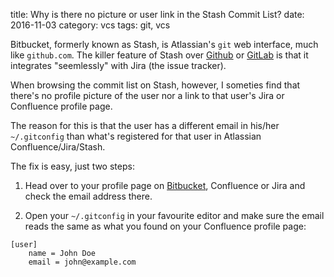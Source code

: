 title: Why is there no picture or user link in the Stash Commit List?
date: 2016-11-03
category: vcs
tags: git, vcs

Bitbucket, formerly known as Stash, is Atlassian's `git` web
interface, much like `github.com`. The killer feature of Stash over
[Github](http://github.com) or [GitLab](http://gitlab.org) is that it
integrates "seemlessly" with Jira (the issue tracker).

When browsing the commit list on Stash, however, I someties find that
there's no profile picture of the user nor a link to that user's Jira
or Confluence profile page.

The reason for this is that the user has a different email in his/her
`~/.gitconfig` than what's registered for that user in Atlassian
Confluence/Jira/Stash.

The fix is easy, just two steps:

1. Head over to your profile page on
   [Bitbucket](https://jira.stibodx.com/stash/profile), Confluence or
   Jira and check the email address there.
   
2. Open your `~/.gitconfig` in your favourite editor and make sure the
   email reads the same as what you found on your Confluence profile
   page:
   
```
[user]
    name = John Doe
    email = john@example.com
```
